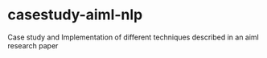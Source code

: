 # casestudy-aiml-nlp
Case study and Implementation of different techniques described in an aiml research paper
